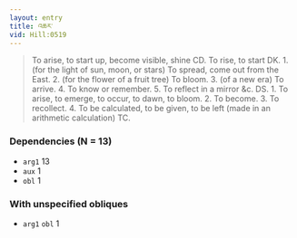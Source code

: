 ```yaml
---
layout: entry
title: འཆར་
vid: Hill:0519
---
```

> To arise, to start up, become visible, shine CD\. To rise, to start DK\. 1\. (for the light of sun, moon, or stars) To spread, come out from the East\. 2\. (for the flower of a fruit tree) To bloom\. 3\. (of a new era) To arrive\. 4\. To know or remember\. 5\. To reflect in a mirror &c\. DS\. 1\. To arise, to emerge, to occur, to dawn, to bloom\. 2\. To become\. 3\. To recollect\. 4\. To be calculated, to be given, to be left (made in an arithmetic calculation) TC\.


### Dependencies (N = 13)
* `arg1` 13
* `aux` 1
* `obl` 1


### With unspecified obliques
* `arg1` `obl` 1
